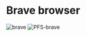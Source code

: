 # Brave browser
![brave](https://github.com/user-attachments/assets/71c76138-8e29-4f31-9ce1-4cbe70685573)
![PFS-brave](https://github.com/user-attachments/assets/8c46597a-a3de-4443-8445-0555ee435003)
